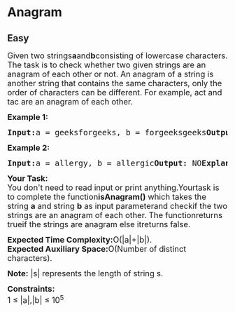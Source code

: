# Anagram
## Easy 
<div class="problem-statement">
                <p></p><p><span style="font-size:18px">Given two strings<strong>a</strong>and<strong>b</strong>consisting of lowercase characters. The task is to check whether two given strings are an anagram of each other or not. An anagram of a string is another string that contains the same characters, only the order of characters can be different. For example, act and tac are an anagram of each other.</span></p><p><span style="font-size:18px"><strong>Example 1:</strong></span></p><pre><span style="font-size:18px"><strong>Input:</strong>a = geeksforgeeks, b = forgeeksgeeks<strong>Output: </strong>YES<strong>Explanation: </strong>Both the string have samecharacters with same frequency. So, both are anagrams.</span></pre><p><span style="font-size:18px"><strong>Example 2:</strong></span></p><pre><span style="font-size:18px"><strong>Input:</strong>a = allergy, b = allergic<strong>Output: </strong>NO<strong>Explanation:</strong>Characters in both the stringsare not same, so they are not anagrams.</span></pre><p><span style="font-size:18px"><strong>Your Task:</strong></span><br><span style="font-size:18px">You don't need to read input or print anything.Your</span><span style="font-size:18px">task is to complete the function<strong>isAnagram()</strong> which takes the string <strong>a</strong> and string <strong>b</strong> as input parameterand checkif the two strings are an anagram of each other. The functionreturns trueif the strings are anagram else itreturns false.</span></p><p><span style="font-size:18px"><strong>Expected Time Complexity:</strong>O(|a|+|b|).<br><strong>Expected Auxiliary Space:</strong>O(Number of distinct characters).</span></p><p><span style="font-size:18px"><strong>Note:</strong> |s| represents the length of string s.</span></p><p><span style="font-size:18px"><strong>Constraints:</strong><br>1 ≤ |a|,|b| ≤ 10<sup>5</sup></span></p> <p></p>
            </div>